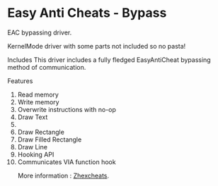 # Easy Anti Cheats - Bypass

EAC bypassing driver.

KernelMode driver with some parts not included so no pasta!

Includes
This driver includes a fully fledged EasyAntiCheat bypassing method of communication.

Features
<ol>
 <li>Read memory</li>
 <li>Write memory</li>
 <li>Overwrite instructions with no-op</li>
 <li>Draw Text</li>
 <li> <li>Draw Rectangle</li>
 <li>Draw Filled Rectangle</li>
 <li>Draw Line</li>
 <li>Hooking API</li></li>
 <li>Communicates VIA function hook</li>

More information : [Zhexcheats](https://zhexcheats.com).
